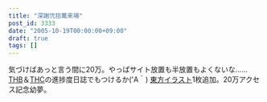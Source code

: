 ```yaml
---
title: "深謝弐拾萬来場"
post_id: 3333
date: "2005-10-19T00:00:00+09:00"
draft: true
tags: []
---
```



気づけばあっと言う間に20万。やっぱサイト放置も半放置もよくないな……[THB](https://danmaq.com/tag/thb)＆[THC](https://danmaq.com/!/thC/)の進捗度日誌でもつけるか('A｀) [東方イラスト](https://danmaq.com/3336)1枚追加。20万アクセス記念幼夢。
